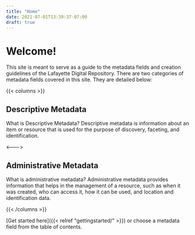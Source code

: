 ```yaml
---
title: "Home"
date: 2021-07-01T13:39:37-07:00
draft: true
---
```


# Welcome!

This site is meant to serve as a guide to the metadata fields and creation guidelines of the Lafayette Digital Repository.
There are two categories of metadata fields covered in this site. They are detailed below:

{{< columns >}}

## Descriptive Metadata

What is Descriptive Metadata? Descriptive metadata is information about an item or resource that is used for the purpose of discovery, faceting, and identification.

<--->

## Administrative Metadata

What is administrative metadata? Administrative metadata provides information that helps in the management of a resource, such as when it was created, who can access it, how it can be used, and location and identification data.

{{< /columns >}}

[Get started here]({{< relref "gettingstarted/" >}}) or choose a metadata field from the table of contents.
